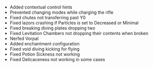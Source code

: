 * Added contextual control hints
* Prevented changing modes while charging the rifle
* Fixed chutes not transferring past Y0
* Fixed lazors crashing if Particles is set to Decreased or Minimal
* Fixed breaking diving plates dropping two
* Fixed Levitation Chambers not dropping their contents when broken
* Nerfed Vorpal
* Added enchantment configuration
* Fixed void diving kicking for flying
* Fixed Potion Sickness not working
* Fixed Delicaceness not working in some cases
